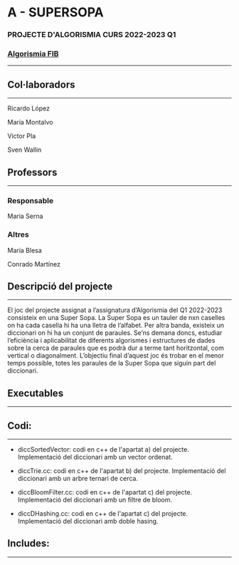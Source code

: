 # A - SUPERSOPA
### PROJECTE D'ALGORISMIA CURS 2022-2023 Q1

### [Algorismia FIB](https://www.cs.upc.edu/~mjserna/docencia/grauA/alg-GEI.html)

-------------------------------------------------------

## Col·laboradors

-------------------------------------------------------

Ricardo López

Maria Montalvo 

Victor Pla 

Sven Wallin 

## Professors

-------------------------------------------------------
### Responsable
Maria Serna

### Altres
Maria Blesa 

Conrado Martínez 

## Descripció del projecte

-------------------------------------------------------

El joc del projecte assignat a l’assignatura d’Algorismia del Q1 2022-2023 consisteix en una Super Sopa. La Super Sopa es un tauler de nxn caselles on ha cada casella hi ha una lletra de l’alfabet. Per altra banda, existeix un diccionari on hi ha un conjunt de paraules. Se’ns demana doncs, estudiar l’eficiència i aplicabilitat de diferents algorismes i estructures de dades sobre la cerca de paraules que es podrà dur a terme tant horitzontal, com vertical o diagonalment. L’objectiu final d’aquest joc és trobar en el menor temps possible, totes les paraules de la Super Sopa que siguin part del diccionari. 


## Executables

-------------------------------------------------------



## Codi:

---------------------------------------------------------------------

- diccSortedVector: codi en c++ de l'apartat a) del projecte. Implementació del diccionari amb un vector ordenat.

- diccTrie.cc: codi en c++ de l'apartat b) del projecte. Implementació del diccionari amb un arbre ternari de cerca. 

- diccBloomFilter.cc: codi en c++ de l'apartat c) del projecte. Implementació del diccionari amb un filtre de bloom.

- diccDHashing.cc: codi en c++ de l'apartat c) del projecte. Implementació del diccionari amb doble hasing.



## Includes:

--------------------------------------------------------------------
